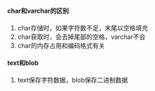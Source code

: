 ###


#### char和varchar的区别
1. char存储时，如果字符数不足，末尾以空格填充
2. char获取时，会去掉尾部的空格，varchar不会
3. char的内存占用和编码格式有关

#### text和blob
1. text保存字符数据，blob保存二进制数据